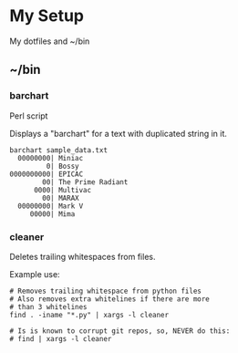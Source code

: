 # My Setup

My dotfiles and ~/bin

## ~/bin

### barchart

Perl script

Displays a "barchart" for a text with duplicated string in it.

    barchart sample_data.txt
      00000000| Miniac
             0| Bossy
    0000000000| EPICAC
            00| The Prime Radiant
          0000| Multivac
            00| MARAX
      00000000| Mark V
         00000| Mima

### cleaner

Deletes trailing whitespaces from files.

Example use:

    # Removes trailing whitespace from python files
    # Also removes extra whitelines if there are more
    # than 3 whitelines
    find . -iname "*.py" | xargs -l cleaner

    # Is is known to corrupt git repos, so, NEVER do this:
    # find | xargs -l cleaner
